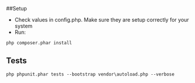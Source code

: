 ##Setup

- Check values in config.php. Make sure they are setup correctly for your system
- Run:
```
php composer.phar install
```

## Tests
```
php phpunit.phar tests --bootstrap vendor\autoload.php --verbose
```